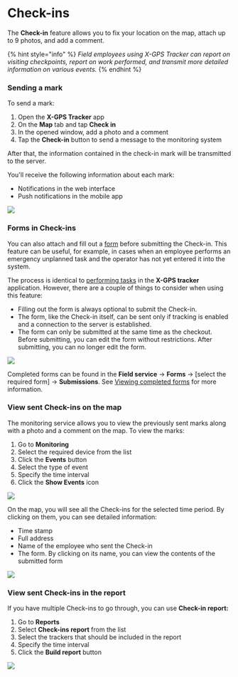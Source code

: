 # Check-ins

The **Check-in** feature allows you to fix your location on the map, attach up to 9 photos, and add a comment.

{% hint style="info" %}
_Field employees using X-GPS Tracker can report on visiting checkpoints, report on work performed, and transmit more detailed information on various events._
{% endhint %}

### Sending a mark

To send a mark:

1. Open the **X-GPS Tracker** app
2. On the **Map** tab and tap **Check in**
3. In the opened window, add a photo and a comment
4. Tap the **Check-in** button to send a message to the monitoring system

After that, the information contained in the check-in mark will be transmitted to the server.

You'll receive the following information about each mark:

* Notifications in the web interface
* Push notifications in the mobile app

![](https://www.navixy.com/wp-content/uploads/2020/04/sgu8vkyi4d-600x374.png)

### Forms in Check-ins

You can also attach and fill out a [form](../../field-service/forms.md) before submitting the Check-in. This feature can be useful, for example, in cases when an employee performs an emergency unplanned task and the operator has not yet entered it into the system.

The process is identical to [performing tasks](https://www.youtube.com/watch?v=FaHJU_EEkUU) in the **X-GPS tracker** application. However, there are a couple of things to consider when using this feature:

* Filling out the form is always optional to submit the Check-in.
* The form, like the Check-in itself, can be sent only if tracking is enabled and a connection to the server is established.
* The form can only be submitted at the same time as the checkout. Before submitting, you can edit the form without restrictions. After submitting, you can no longer edit the form.

![](https://www.navixy.com/wp-content/uploads/2020/08/oengxvdbed-384x600.png)

Completed forms can be found in the **Field service** -> **Forms** -> \[select the required form] -> **Submissions**. See [Viewing completed forms](../../field-service/forms.md#viewing-completed-forms) for more information.

### View sent Check-ins on the map

The monitoring service allows you to view the previously sent marks along with a photo and a comment on the map. To view the marks:

1. Go to **Monitoring**
2. Select the required device from the list
3. Click the **Events** button
4. Select the type of event
5. Specify the time interval
6. Click the **Show Events** icon

![](https://www.navixy.com/wp-content/uploads/2019/12/show-events-1-600x263.png)

On the map, you will see all the Check-ins for the selected time period. By clicking on them, you can see detailed information:

* Time stamp
* Full address
* Name of the employee who sent the Check-in
* The form. By clicking on its name, you can view the contents of the submitted form

![](https://www.navixy.com/wp-content/uploads/2020/08/chrome_2020-08-06_11-20-08.png)

### View sent Check-ins in the report

If you have multiple Check-ins to go through, you can use **Check-in report:**

1. Go to **Reports**
2. Select **Check-ins report** from the list
3. Select the trackers that should be included in the report
4. Specify the time interval
5. Click the **Build report** button

![](https://www.navixy.com/wp-content/uploads/2019/12/generate-report-600x368.png)
